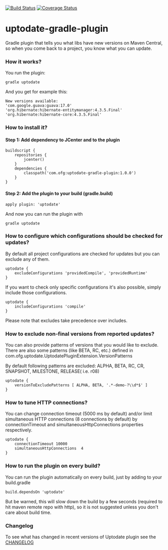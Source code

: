[![Build Status](https://travis-ci.org/4finance/uptodate-gradle-plugin.svg?branch=master)](https://travis-ci.org/4finance/uptodate-gradle-plugin) [![Coverage Status](http://img.shields.io/coveralls/4finance/uptodate-gradle-plugin/master.svg)](https://coveralls.io/r/4finance/uptodate-gradle-plugin)

uptodate-gradle-plugin
======================

Gradle plugin that tells you what libs have new versions on Maven Central, so when you come back to a project, you know what you can update.

### How it works?

You run the plugin:

```
gradle uptodate
```

And you get for example this:

```
New versions available:
'com.google.guava:guava:17.0'
'org.hibernate:hibernate-entitymanager:4.3.5.Final'
'org.hibernate:hibernate-core:4.3.5.Final'
```

### How to install it?

#### Step 1: Add dependency to JCenter and to the plugin
```
buildscript {
    repositories {	
        jcenter()
    }
    dependencies {
        classpath('com.ofg:uptodate-gradle-plugin:1.0.0')
    }
}
```

#### Step 2: Add the plugin to your build (gradle.build)
```
apply plugin: 'uptodate'
```

And now you can run the plugin with
```
gradle uptodate
```

### How to configure which configurations should be checked for updates?

By default all project configurations are checked for updates but you can exclude any of them.
```
uptodate {
    excludeConfigurations 'providedCompile', 'providedRuntime'
}
```

If you want to check only specific configurations it's also possible, simply include those configurations.
```
uptodate {
    includeConfigurations 'compile'
}
```

Please note that excludes take precedence over includes.

### How to exclude non-final versions from reported updates?

You can also provide patterns of versions that you would like to exclude.
There are also some patterns (like BETA, RC, etc.) defined in com.ofg.uptodate.UptodatePluginExtension.VersionPatterns

By default following patterns are excluded: ALPHA, BETA, RC, CR, SNAPSHOT, MILESTONE, RELEASE( i.e. r08)

```
uptodate {
    versionToExcludePatterns [ ALPHA, BETA, '.*-demo-?\\d*$' ]
}

```

### How to tune HTTP connections?

You can change connection timeout (5000 ms by default) and/or limit simultaneous HTTP connections (8 connections by default) by connectionTimeout and simultaneousHttpConnections properties respectively.

```
uptodate {
    connectionTimeout 10000
    simultaneousHttpConnections  4
}
```

### How to run the plugin on every build?

You can run the plugin automatically on every build, just by adding to your build.gradle

```
build.dependsOn 'uptodate'
```

But be warned, this will slow down the build by a few seconds (required to hit maven remote repo with http), so it is not suggested unless you don't care about build time.

### Changelog

To see what has changed in recent versions of Uptodate plugin see the [CHANGELOG](CHANGELOG.md) 
